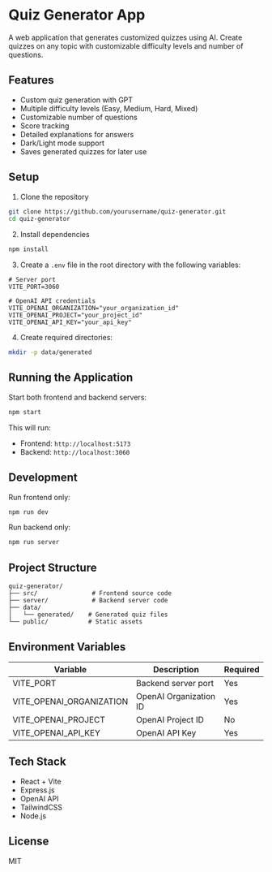 # Quiz Generator App

A web application that generates customized quizzes using AI. Create quizzes on any topic with customizable difficulty levels and number of questions.

## Features
- Custom quiz generation with GPT
- Multiple difficulty levels (Easy, Medium, Hard, Mixed)
- Customizable number of questions
- Score tracking
- Detailed explanations for answers
- Dark/Light mode support
- Saves generated quizzes for later use

## Setup

1. Clone the repository
```bash
git clone https://github.com/yourusername/quiz-generator.git
cd quiz-generator
```

2. Install dependencies
```bash
npm install
```

3. Create a `.env` file in the root directory with the following variables:
```env
# Server port
VITE_PORT=3060

# OpenAI API credentials
VITE_OPENAI_ORGANIZATION="your_organization_id"
VITE_OPENAI_PROJECT="your_project_id"
VITE_OPENAI_API_KEY="your_api_key"
```

4. Create required directories:
```bash
mkdir -p data/generated
```

## Running the Application

Start both frontend and backend servers:
```bash
npm start
```

This will run:
- Frontend: `http://localhost:5173`
- Backend: `http://localhost:3060`

## Development

Run frontend only:
```bash
npm run dev
```

Run backend only:
```bash
npm run server
```

## Project Structure
```
quiz-generator/
├── src/               # Frontend source code
├── server/            # Backend server code
├── data/
│   └── generated/    # Generated quiz files
└── public/           # Static assets
```

## Environment Variables

| Variable | Description | Required |
|----------|-------------|----------|
| VITE_PORT | Backend server port | Yes |
| VITE_OPENAI_ORGANIZATION | OpenAI Organization ID | Yes |
| VITE_OPENAI_PROJECT | OpenAI Project ID | No |
| VITE_OPENAI_API_KEY | OpenAI API Key | Yes |

## Tech Stack
- React + Vite
- Express.js
- OpenAI API
- TailwindCSS
- Node.js

## License
MIT